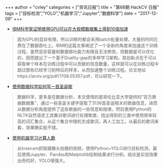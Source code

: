 +++
author = "cvley"
categories = ["资讯日报"]
title = "第68期 HackCV 日报"
tags = ["目标检测","YOLO","机器学习","Jupyter","数据科学"]
date = "2017-12-09"
+++

- [IBM科学家证明使用GPU可以在大规模数据集上得到10倍加速](https://www.ibm.com/blogs/research/2017/12/10x-faster-using-gpu/?from=hackcv&hmsr=hackcv.com&utm_medium=hackcv.com&utm_source=hackcv.com)

> 因为GPU的显存有限，所以训练时都会采用batch批量处理，大量的时间花费在了数据吞吐上。IBM的这篇文章阐述了一个全新的角度来加速这个训练过程，虽然显存容量和数据吞吐能力有限且无法修改，但数据是可以优化的，因而提出了一个基于Duality-gap的多样学习架构，其创新点在于可以获取单个样本在训练过程中可以贡献的信息数量，这样就可以在训练过程中跳过那些已经学习到特征的样本，从而加速整个训练过程。论文地址https://arxiv.org/pdf/1708.05357.pdf，可以研究一下。

- [使用数据科学如何写一首圣诞歌](https://www.lynchpin.com/blog/how-to-write-a-christmas-song-using-data-science/?from=hackcv&hmsr=hackcv.com&utm_medium=hackcv.com&utm_source=hackcv.com)

> 数据科学，更多是在数据分析，本文使用的是哥伦比亚大学提供的“百万歌曲数据集”，通过一些圣诞关键字提取了3136首圣诞相关的歌曲信息，进而从数据分析角度提供了这些歌曲的一些信息和规律。然后使用Python的NLTK自然语言工具集对歌词进行处理聚类，找出得到的三类中使用频率较高的词汇集合，从这个集合中随机生成歌词，再人工加工。从最后的歌词来看，效果确实挺不错。

- [使用机器学习计算人数](https://www.byu.io/2017/12/07/counting-people-with-ml?from=hackcv&hmsr=hackcv.com&utm_medium=hackcv.com&utm_source=hackcv.com)

> 从Insecam抓取摄像头拍摄的视频，使用Python+YOLO进行目标检测，最后使用Jupyter、Pandas和Matplotlib绘制结果进行分析。结论是实验效果出奇的好，YOLO很强大。

